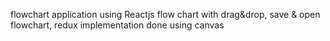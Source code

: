 flowchart application using Reactjs
flow chart with drag&drop, save & open flowchart, redux implementation
done using canvas
